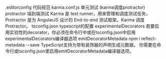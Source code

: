 .editorconfig 代码规范
karma.conf.js 单元测试 (karma调度protractor)
protractor 端到端测试
Karma 是 test runner，用来管理和调度测试任务，Protractor 是为 AngularJS 设计的 End-to-end 测试框架。Karma 调度 Protractor。
tsconfig.json  typescript的配置
experimentalDecorators
若要启用实验性的decorator，你必须在命令行中或在tsconfig.json中启用experimentalDecorators编译器选项
emitDecoratorMetadata                         npm i reflect-metadata --save
TypeScript支持为带有装饰器的声明生成元数据。 你需要在命令行或tsconfig.json里启用emitDecoratorMetadata编译器选项。
